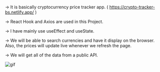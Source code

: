 -> It is basically cryptocurrency price tracker app.  ( https://crypto-tracker-bs.netlify.app/ )

-> React Hook and Axios are used in this Project. 

-> I have mainly use useEffect and useState. 

-> We will be able to search currencies and have it display on the browser. Also, the prices will update live whenever we refresh the page. 

-> We will get all of the data from a public API. 

![gif](https://user-images.githubusercontent.com/69100830/120326240-256c3280-c306-11eb-9087-79a01a427dbf.gif)

